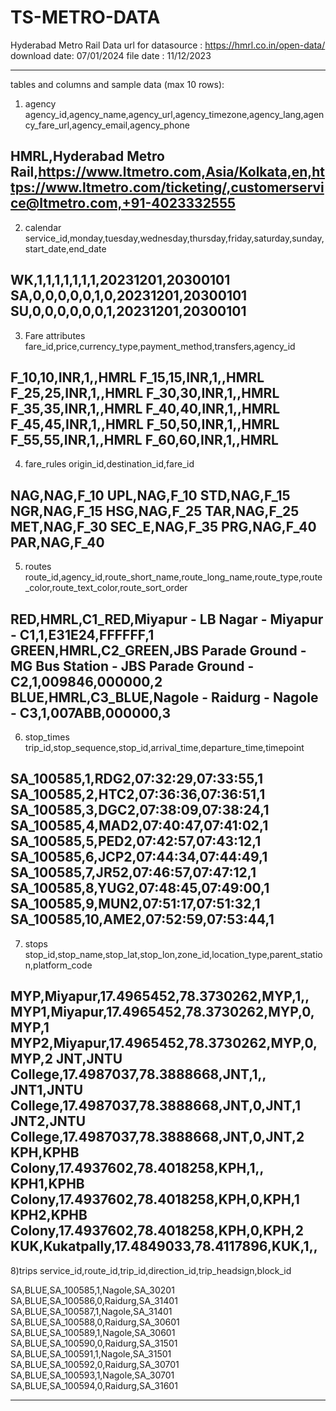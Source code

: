 # TS-METRO-DATA

Hyderabad Metro Rail Data
url for datasource : https://hmrl.co.in/open-data/
download date: 07/01/2024
file date : 11/12/2023

----------------------------------------------------------------------------------------------------------------------------------------------

tables and columns and sample data (max 10 rows):

1) agency
agency_id,agency_name,agency_url,agency_timezone,agency_lang,agency_fare_url,agency_email,agency_phone

HMRL,Hyderabad Metro Rail,https://www.ltmetro.com,Asia/Kolkata,en,https://www.ltmetro.com/ticketing/,customerservice@ltmetro.com,+91-4023332555
-------------------------
2) calendar
service_id,monday,tuesday,wednesday,thursday,friday,saturday,sunday,start_date,end_date

WK,1,1,1,1,1,1,1,20231201,20300101
SA,0,0,0,0,0,1,0,20231201,20300101
SU,0,0,0,0,0,0,1,20231201,20300101
-------------------------
3) Fare attributes
fare_id,price,currency_type,payment_method,transfers,agency_id

F_10,10,INR,1,,HMRL
F_15,15,INR,1,,HMRL
F_25,25,INR,1,,HMRL
F_30,30,INR,1,,HMRL
F_35,35,INR,1,,HMRL
F_40,40,INR,1,,HMRL
F_45,45,INR,1,,HMRL
F_50,50,INR,1,,HMRL
F_55,55,INR,1,,HMRL
F_60,60,INR,1,,HMRL
-------------------------
4) fare_rules
origin_id,destination_id,fare_id

NAG,NAG,F_10
UPL,NAG,F_10
STD,NAG,F_15
NGR,NAG,F_15
HSG,NAG,F_25
TAR,NAG,F_25
MET,NAG,F_30
SEC_E,NAG,F_35
PRG,NAG,F_40
PAR,NAG,F_40
-------------------------
5) routes
route_id,agency_id,route_short_name,route_long_name,route_type,route_color,route_text_color,route_sort_order

RED,HMRL,C1_RED,Miyapur - LB Nagar - Miyapur - C1,1,E31E24,FFFFFF,1
GREEN,HMRL,C2_GREEN,JBS Parade Ground - MG Bus Station - JBS Parade Ground - C2,1,009846,000000,2
BLUE,HMRL,C3_BLUE,Nagole - Raidurg - Nagole - C3,1,007ABB,000000,3
-------------------------
6) stop_times
trip_id,stop_sequence,stop_id,arrival_time,departure_time,timepoint

SA_100585,1,RDG2,07:32:29,07:33:55,1
SA_100585,2,HTC2,07:36:36,07:36:51,1
SA_100585,3,DGC2,07:38:09,07:38:24,1
SA_100585,4,MAD2,07:40:47,07:41:02,1
SA_100585,5,PED2,07:42:57,07:43:12,1
SA_100585,6,JCP2,07:44:34,07:44:49,1
SA_100585,7,JR52,07:46:57,07:47:12,1
SA_100585,8,YUG2,07:48:45,07:49:00,1
SA_100585,9,MUN2,07:51:17,07:51:32,1
SA_100585,10,AME2,07:52:59,07:53:44,1
-------------------------
7) stops
stop_id,stop_name,stop_lat,stop_lon,zone_id,location_type,parent_station,platform_code

MYP,Miyapur,17.4965452,78.3730262,MYP,1,,
MYP1,Miyapur,17.4965452,78.3730262,MYP,0,MYP,1
MYP2,Miyapur,17.4965452,78.3730262,MYP,0,MYP,2
JNT,JNTU College,17.4987037,78.3888668,JNT,1,,
JNT1,JNTU College,17.4987037,78.3888668,JNT,0,JNT,1
JNT2,JNTU College,17.4987037,78.3888668,JNT,0,JNT,2
KPH,KPHB Colony,17.4937602,78.4018258,KPH,1,,
KPH1,KPHB Colony,17.4937602,78.4018258,KPH,0,KPH,1
KPH2,KPHB Colony,17.4937602,78.4018258,KPH,0,KPH,2
KUK,Kukatpally,17.4849033,78.4117896,KUK,1,,
-------------------------
8)trips
service_id,route_id,trip_id,direction_id,trip_headsign,block_id

SA,BLUE,SA_100585,1,Nagole,SA_30201
SA,BLUE,SA_100586,0,Raidurg,SA_31401
SA,BLUE,SA_100587,1,Nagole,SA_31401
SA,BLUE,SA_100588,0,Raidurg,SA_30601
SA,BLUE,SA_100589,1,Nagole,SA_30601
SA,BLUE,SA_100590,0,Raidurg,SA_31501
SA,BLUE,SA_100591,1,Nagole,SA_31501
SA,BLUE,SA_100592,0,Raidurg,SA_30701
SA,BLUE,SA_100593,1,Nagole,SA_30701
SA,BLUE,SA_100594,0,Raidurg,SA_31601

------------------------------------------------------------------------------------------------------------------------------




